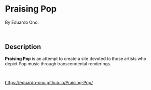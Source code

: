 # Praising Pop

By Eduardo Ono.

<br>

## Description

**Praising Pop** is an attempt to create a site devoted to those artists who depict Pop music through transcendental renderings.

<br>

https://eduardo-ono.github.io/Praising-Pop/

<br>
